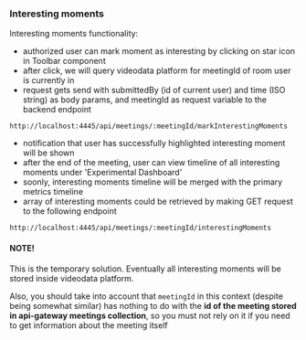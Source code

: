 ### Interesting moments

Interesting moments functionality:
- authorized user can mark moment as interesting by clicking on star icon in Toolbar component
- after click, we will query videodata platform for meetingId of room user is currently in
- request gets send with submittedBy (id of current user) and time (ISO string) as body params, and meetingId as request variable to the backend endpoint
```
http://localhost:4445/api/meetings/:meetingId/markInterestingMoments
```

- notification that user has successfully highlighted interesting moment will be shown
- after the end of the meeting, user can view timeline of all interesting moments
under 'Experimental Dashboard'
- soonly, interesting moments timeline will be merged with the primary metrics timeline
- array of interesting moments could be retrieved by making GET request to the following endpoint
```
http://localhost:4445/api/meetings/:meetingId/interestingMoments
```

#### NOTE!
This is the temporary solution. Eventually all interesting moments will be stored
inside videodata platform.

Also, you should take into account that ```meetingId``` in this context
(despite being somewhat similar) has nothing to do with the
**id of the meeting stored in api-gateway meetings collection**,
so you must not rely on it if you need to get information about the meeting itself
